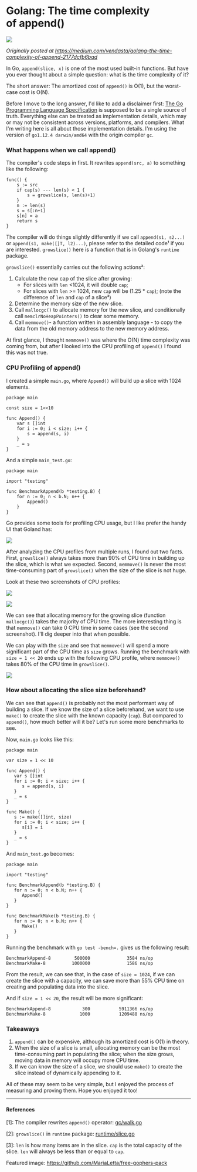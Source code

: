 # Golang: The time complexity of append()

![](https://cdn-images-1.medium.com/max/1600/1*IN_HwXh3tKTgEdtoOYGT7A.png)

*Originally posted at https://medium.com/vendasta/golang-the-time-complexity-of-append-2177dcfb6bad*

In Go, `append(slice, x)` is one of the most used built-in functions. But have you ever thought about a simple question: what is the time complexity of it?

The short answer: The amortized cost of `append()` is O(1), but the worst-case cost is O(N).

Before I move to the long answer, I'd like to add a disclaimer first: [The Go Programming Language Specification](https://golang.org/ref/spec) is supposed to be a single source of truth. Everything else can be treated as implementation details, which may or may not be consistent across versions, platforms, and compilers. What I'm writing here is all about those implementation details. I'm using the version of `go1.12.4 darwin/amd64` with the origin compiler `gc`.

### What happens when we call append()

The compiler's code steps in first. It rewrites `append(src, a)` to something like the following:
```
func() {
    s := src
    if cap(s) --- len(s) < 1 {
        s = growslice(s, len(s)+1)
    }
    n := len(s)
    s = s[:n+1]
    s[n] = a
    return s
}
```
The compiler will do things slightly differently if we call `append(s1, s2...)` or `append(s1, make([]T, l2)...)`, please refer to the detailed code¹ if you are interested. `growslice()` here is a function that is in Golang's `runtime` package.

`growslice()` essentially carries out the following actions²:

1.  Calculate the new cap of the slice after growing:
    - For slices with `len` <1024, it will double `cap`;
    - For slices with `len` >= 1024, new `cap` will be (1.25 * `cap`);
    (note the difference of `len` and `cap` of a slice³)
2.  Determine the memory size of the new slice.
3.  Call `mallocgc()` to allocate memory for the new slice, and conditionally call `memclrNoHeapPointers()` to clear some memory.
4.  Call `memmove()`- a function written in assembly language - to copy the data from the old memory address to the new memory address.

At first glance, I thought `memmove()` was where the O(N) time complexity was coming from, but after I looked into the CPU profiling of `append()` I found this was not true.

### CPU Profiling of append()

I created a simple `main.go`, where `Append()` will build up a slice with 1024 elements.
```
package main

const size = 1<<10

func Append() {
    var s []int
    for i := 0; i < size; i++ {
        s = append(s, i)
    }
    _ = s
}
```
And a simple `main_test.go`:
```
package main

import "testing"

func BenchmarkAppend(b *testing.B) {
    for n := 0; n < b.N; n++ {
        Append()
    }
}
```
Go provides some tools for profiling CPU usage, but I like prefer the handy UI that Goland has:

![](https://cdn-images-1.medium.com/max/1600/1*6A4a9bdKUB72tvd8_oVyrA.png)

After analyzing the CPU profiles from multiple runs, I found out two facts. First, `growslice()` always takes more than 90% of CPU time in building up the slice, which is what we expected. Second, `memmove()` is never the most time-consuming part of `growslice()` when the size of the slice is not huge.

Look at these two screenshots of CPU profiles:

![](https://cdn-images-1.medium.com/max/1600/1*T7O24F_GJQjKhGaxGg3kKw.png)

![](https://cdn-images-1.medium.com/max/1600/1*6Iaags4KV6e7VycCowoz_g.png)

We can see that allocating memory for the growing slice (function `mallocgc()`) takes the majority of CPU time. The more interesting thing is that `memmove()` can take 0 CPU time in some cases (see the second screenshot). I'll dig deeper into that when possible.

We can play with the `size` and see that `memmove()` will spend a more significant part of the CPU time as `size` grows. Running the benchmark with `size = 1 << 20` ends up with the following CPU profile, where `memmove()` takes 80% of the CPU time in `growslice()`.

![](https://cdn-images-1.medium.com/max/1600/1*LbCKYdriQImg7Mo9yHX9Fw.png)

### How about allocating the slice size beforehand?

We can see that `append()` is probably not the most performant way of building a slice. If we know the size of a slice beforehand, we want to use `make()` to create the slice with the known capacity (`cap`). But compared to `append()`, how much better will it be? Let's run some more benchmarks to see.

Now, `main.go` looks like this:
```
package main

var size = 1 << 10

func Append() {
   var s []int
   for i := 0; i < size; i++ {
      s = append(s, i)
   }
   _ = s
}

func Make() {
   s := make([]int, size)
   for i := 0; i < size; i++ {
      s[i] = i
   }
   _ = s
}
```
And `main_test.go` becomes:
```
package main

import "testing"

func BenchmarkAppend(b *testing.B) {
   for n := 0; n < b.N; n++ {
      Append()
   }
}

func BenchmarkMake(b *testing.B) {
   for n := 0; n < b.N; n++ {
      Make()
   }
}
```
Running the benchmark with `go test -bench=.` gives us the following result:
```
BenchmarkAppend-8         500000              3584 ns/op
BenchmarkMake-8          1000000              1586 ns/op
```
From the result, we can see that, in the case of `size = 1024`, if we can create the slice with a capacity, we can save more than 55% CPU time on creating and populating data into the slice.

And if `size = 1 << 20`, the result will be more significant:
```
BenchmarkAppend-8            300           5911366 ns/op
BenchmarkMake-8             1000           1209488 ns/op
```
### Takeaways

1.  `append()` can be expensive, although its amortized cost is O(1) in theory.
2.  When the size of a slice is small, allocating memory can be the most time-consuming part in populating the slice; when the size grows, moving data in memory will occupy more CPU time.
3.  If we can know the size of a slice, we should use `make()` to create the slice instead of dynamically appending to it.

All of these may seem to be very simple, but I enjoyed the process of measuring and proving them. Hope you enjoyed it too!

* * * * *

#### References

[1]: The compiler rewrites `append()` operator: [gc/walk.go](https://github.com/golang/go/blob/037ac2bd84480e0a06c4d1e7a2c1f133109466a5/src/cmd/compile/internal/gc/walk.go#L655-L679)

[2]: `growslice()` in `runtime` package: [runtime/slice.go](https://github.com/golang/go/blob/db16de920370892b0241d3fa0617dddff2417a4d/src/runtime/slice.go#L66-L191)

[3]: `len` is how many items are in the slice. `cap` is the total capacity of the slice. `len` will always be less than or equal to `cap`.

Featured image: <https://github.com/MariaLetta/free-gophers-pack>
